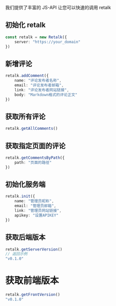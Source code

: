 我们提供了丰富的 JS-API 让您可以快速的调用 retalk

## 初始化 retalk

```typescript
const retalk = new Retalk({
    server: "https://your_domain"
})
```

## 新增评论

```typescript
retalk.addComment({
    name: "评论发布者名称",
    email: "评论发布者邮箱",
    link: "评论发布者网站链接",
    body: "Markdown格式的评论正文"
})
```

## 获取所有评论

```typescript
retalk.getAllComments()
```

## 获取指定页面的评论

```typescript
retalk.getCommentsByPath({
    path: "页面的路径"
})
```

## 初始化服务端

```typescript
retalk.init({
    name: "管理员昵称",
    email: "管理员邮箱",
    link: "管理员网站链接",
    apikey: "设置APIKEY"
})
```

## 获取后端版本

```typescript
retalk.getServerVersion()
// 返回示例
"v0.1.0"
```

# 获取前端版本

```typescript
retalk.getFrontVersion()
"v0.1.0"
```
